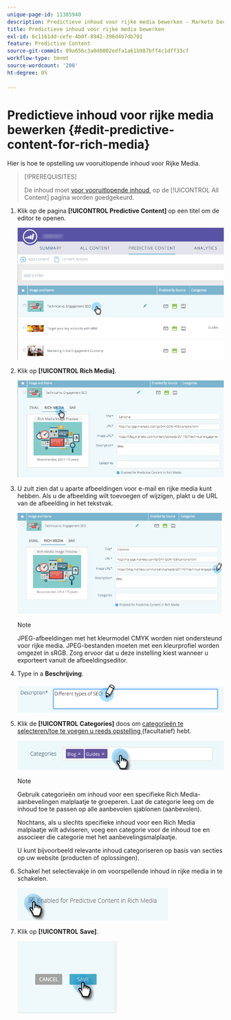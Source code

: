 ```yaml
---
unique-page-id: 11385940
description: Predictieve inhoud voor rijke media bewerken - Marketo Docs - Productdocumentatie
title: Predictieve inhoud voor rijke media bewerken
exl-id: 6c1161dd-cefe-4b0f-8942-396d4b7db701
feature: Predictive Content
source-git-commit: 09a656c3a0d0002edfa1a61b987bff4c1dff33cf
workflow-type: tm+mt
source-wordcount: '208'
ht-degree: 0%

---
```


# Predictieve inhoud voor rijke media bewerken {#edit-predictive-content-for-rich-media}

Hier is hoe te opstelling uw vooruitlopende inhoud voor Rijke Media.

>[!PREREQUISITES]
>
>De inhoud moet [&#x200B; voor vooruitlopende inhoud &#x200B;](/help/marketo/product-docs/predictive-content/working-with-all-content/approve-a-title-for-predictive-content.md) op de [!UICONTROL All Content] pagina worden goedgekeurd.

1. Klik op de pagina **[!UICONTROL Predictive Content]** op een titel om de editor te openen.

   ![](assets/image2017-10-3-9-3a40-3a38.png)

1. Klik op **[!UICONTROL Rich Media]**.

   ![](assets/image2017-10-3-9-3a41-3a33.png)

1. U zult zien dat u aparte afbeeldingen voor e-mail en rijke media kunt hebben. Als u de afbeelding wilt toevoegen of wijzigen, plakt u de URL van de afbeelding in het tekstvak.

   ![](assets/image2017-10-3-9-3a42-3a20.png)

   >[!NOTE]
   >
   >JPEG-afbeeldingen met het kleurmodel CMYK worden niet ondersteund voor rijke media. JPEG-bestanden moeten met een kleurprofiel worden omgezet in sRGB. Zorg ervoor dat u deze instelling kiest wanneer u exporteert vanuit de afbeeldingseditor.

1. Type in a **Beschrijving**.

   ![](assets/image2017-10-3-9-3a43-3a43.png)

1. Klik de **[!UICONTROL Categories]** doos om [&#x200B; categorieën te selecteren/toe te voegen u reeds opstelling &#x200B;](/help/marketo/product-docs/predictive-content/getting-started/set-up-categories.md) (facultatief) hebt.

   ![](assets/image2017-10-3-9-3a55-3a57.png)

   >[!NOTE]
   >
   >Gebruik categorieën om inhoud voor een specifieke Rich Media- aanbevelingen malplaatje te groeperen. Laat de categorie leeg om de inhoud toe te passen op alle aanbevolen sjablonen (aanbevolen).
   >
   >Nochtans, als u slechts specifieke inhoud voor een Rich Media malplaatje wilt adviseren, voeg een categorie voor de inhoud toe en associeer die categorie met het aanbevelingsmalplaatje.
   >
   >U kunt bijvoorbeeld relevante inhoud categoriseren op basis van secties op uw website (producten of oplossingen).

1. Schakel het selectievakje in om voorspellende inhoud in rijke media in te schakelen.

   ![](assets/six-1.png)

1. Klik op **[!UICONTROL Save]**.

   ![](assets/save.png)
